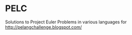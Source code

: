 PELC
====

Solutions to Project Euler Problems in various languages for http://pelangchallenge.blogspot.com/
